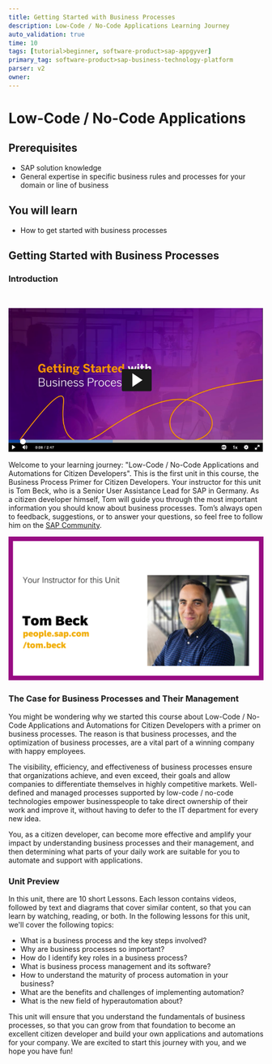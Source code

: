 ```yaml
---
title: Getting Started with Business Processes
description: Low-Code / No-Code Applications Learning Journey
auto_validation: true
time: 10
tags: [tutorial>beginner, software-product>sap-appgyver]
primary_tag: software-product>sap-business-technology-platform
parser: v2
owner:
---
```


# Low-Code / No-Code Applications

## Prerequisites

- SAP solution knowledge
- General expertise in specific business rules and processes for your domain or line of business

## You will learn

- How to get started with business processes

## Getting Started with Business Processes

### Introduction

&nbsp;

![Getting started with Business Processes video](video.png)

Welcome to your learning journey: "Low-Code / No-Code Applications and Automations for Citizen Developers". This is the first unit in this course, the Business Process Primer for Citizen Developers. Your instructor for this unit is Tom Beck, who is a Senior User Assistance Lead for SAP in Germany. As a citizen developer himself, Tom will guide you through the most important information you should know about business processes. Tom’s always open to feedback, suggestions, or to answer your questions, so feel free to follow him on the [SAP Community](https://people.sap.com/tom.beck).

![your instructor, Tom Beck](beck.png)

### The Case for Business Processes and Their Management

You might be wondering why we started this course about Low-Code / No-Code Applications and Automations for Citizen Developers with a primer on business processes. The reason is that business processes, and the optimization of business processes, are a vital part of a winning company with happy employees.

The visibility, efficiency, and effectiveness of business processes ensure that organizations achieve, and even exceed, their goals and allow companies to differentiate themselves in highly competitive markets. Well-defined and managed processes supported by low-code / no-code technologies empower businesspeople to take direct ownership of their work and improve it, without having to defer to the IT department for every new idea.

You, as a citizen developer, can become more effective and amplify your impact by understanding business processes and their management, and then determining what parts of your daily work are suitable for you to automate and support with applications.

### Unit Preview

In this unit, there are 10 short Lessons. Each lesson contains videos, followed by text and diagrams that cover similar content, so that you can learn by watching, reading, or both. In the following lessons for this unit, we'll cover the following topics:

- What is a business process and the key steps involved?
- Why are business processes so important?
- How do I identify key roles in a business process?
- What is business process management and its software?
- How to understand the maturity of process automation in your business?
- What are the benefits and challenges of implementing automation?
- What is the new field of hyperautomation about?

This unit will ensure that you understand the fundamentals of business processes, so that you can grow from that foundation to become an excellent citizen developer and build your own applications and automations for your company. We are excited to start this journey with you, and we hope you have fun!
